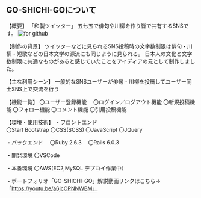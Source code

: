 <h2>GO-SHICHI-GOについて</h2>

【概要】
「和製ツイッター」
五七五で俳句や川柳を作り皆で共有するSNSです。
![for github](https://user-images.githubusercontent.com/68016708/101421084-e650bc00-3936-11eb-8a26-a358c9d34503.jpg)

【制作の背景】
ツイッターなどに見られるSNS投稿時の文字数制限は俳句・川柳・短歌などの日本文学の源流にも同じように見られる。
日本人の文化と文字数制限に共通なものがあると感じていたことをアイディアの元として制作しました。

【主な利用シーン】
一般的なSNSユーザーが俳句・川柳を投稿してユーザー同士SNS上で交流を行う

【機能一覧】
  〇ユーザー登録機能
　〇ログイン／ログアウト機能
  〇新規投稿機能
  〇フォロー機能
  〇コメント機能
  〇引用投稿機能

【環境・使用技術】
・フロントエンド  
  〇Start Bootstrap
  〇CSS(SCSS)
  〇JavaScript
  〇JQuery
  
・バックエンド 
　〇Ruby 2.6.3
　〇Rails 6.0.3
 
・開発環境
  〇VSCode
 
・本番環境
  〇AWS(EC2,MySQL デプロイ作業中）

・ポートフォリオ「GO-SHICHI-GO」解説動画リンクはこちら→「https://youtu.be/a6jcOPNNWBM」
